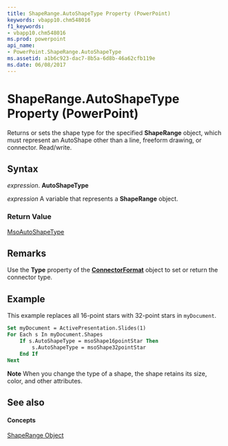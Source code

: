 ```yaml
---
title: ShapeRange.AutoShapeType Property (PowerPoint)
keywords: vbapp10.chm548016
f1_keywords:
- vbapp10.chm548016
ms.prod: powerpoint
api_name:
- PowerPoint.ShapeRange.AutoShapeType
ms.assetid: a1b6c923-dac7-8b5a-6d8b-46a62cfb119e
ms.date: 06/08/2017
---
```



# ShapeRange.AutoShapeType Property (PowerPoint)

Returns or sets the shape type for the specified **ShapeRange** object, which must represent an AutoShape other than a line, freeform drawing, or connector. Read/write.


## Syntax

 _expression_. **AutoShapeType**

 _expression_ A variable that represents a **ShapeRange** object.


### Return Value

[MsoAutoShapeType](http://msdn.microsoft.com/library/7e6fe414-2b25-56d7-a678-b6e718329118%28Office.15%29.aspx)


## Remarks

Use the **Type** property of the **[ConnectorFormat](connectorformat-object-powerpoint.md)** object to set or return the connector type.


## Example

This example replaces all 16-point stars with 32-point stars in  `myDocument`.


```vb
Set myDocument = ActivePresentation.Slides(1) 
For Each s In myDocument.Shapes 
    If s.AutoShapeType = msoShape16pointStar Then 
        s.AutoShapeType = msoShape32pointStar 
    End If 
Next
```


 **Note**  When you change the type of a shape, the shape retains its size, color, and other attributes.


## See also


#### Concepts


[ShapeRange Object](shaperange-object-powerpoint.md)

